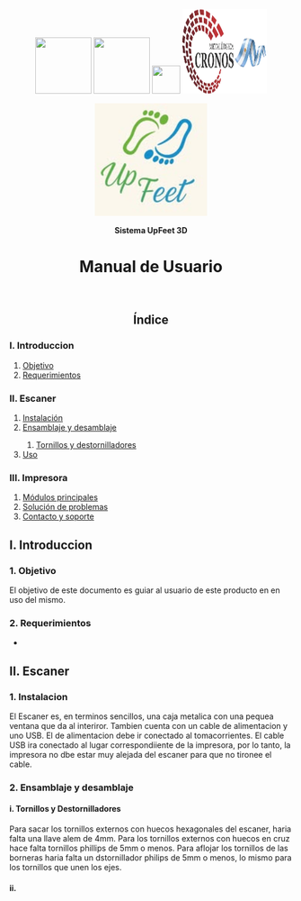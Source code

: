 <div align = "center">
  <img src="https://www.impatrq.com/assets/logos/logo.png" width="100" height="100">
  <img src="https://upload.wikimedia.org/wikipedia/commons/2/25/ANAC_logo.png" width="100" height="100">
  <img src="https://encrypted-tbn0.gstatic.com/images?q=tbn:ANd9GcSnnRpl_D5yrWwelo9BZSvW-KSqAwYHYDm69Q&s" width="50" height="50">
  <img src="Logos/cropped-Logo-Bandera.png" width="150" height="150">
</div>

<div align = "center">
  <p>
    <img src="Logos/Logo.jpg" width="200">
  </p>
  <p><strong>Sistema UpFeet 3D</strong></p>
  <h1>Manual de Usuario</h1>
  <br>
</div>
<div>
  <h2 align="center">Índice</h2>
  <h3> I. Introduccion</h3>
  <ol>
    <li><a href="#Objetivo">Objetivo</a></li>
    <li><a href="#Requerimientos">Requerimientos</a></li>
  </ol>
  <h3>II. Escaner</h3>
  <ol>
    <li><a href="#instalación">Instalación</a></li>
    <li><a href="#Ensamblaje">Ensamblaje y desamblaje</a></li>
    <ol>
      <li><a href="#Tornillos">Tornillos y destornilladores</a></li>
    </ol>
    <li><a href="#uso-general">Uso</a></li>
  </ol>
  <h3> III. Impresora </h3>
  <ol>
    <li><a href="#módulos-principales">Módulos principales</a></li>
    <li><a href="#solución-de-problemas">Solución de problemas</a></li>
    <li><a href="#contacto-y-soporte">Contacto y soporte</a></li>
  </ol>
</div>
<h2>I. Introduccion</h2>
<div id ="Objetivo">
  <h3>1. Objetivo</h3>
  <p>El objetivo de este documento es guiar al usuario de este producto en en uso del mismo.</p>
</div>
<div>
  <h3>2. Requerimientos</h3>
  <ul>
    <li></li>
  </ul>
</div>
<h2>II. Escaner</h2>
<div>
  <h3>1. Instalacion</h3>
  <p>El Escaner es, en terminos sencillos, una caja metalica con una pequea ventana que da al interiror. Tambien cuenta con un cable de alimentacion y uno USB. El de alimentacion debe ir conectado al tomacorrientes. El cable USB ira conectado al lugar correspondiiente de la impresora, por lo tanto, la impresora no dbe estar muy alejada del escaner para que no tironee el cable. </p>
</div>
<div>
  <h3>2. Ensamblaje y desamblaje</h3>
  <h4>i. Tornillos y Destornilladores</h4>
  <p>Para sacar los tornillos externos con huecos hexagonales del escaner, haria falta una llave alem de 4mm. Para los tornillos externos con huecos en cruz hace falta tornillos phillips de 5mm o menos. Para aflojar los tornillos de las borneras haria falta un dstornillador philips de 5mm o menos, lo mismo para los tornillos que unen los ejes.</p>
  <h4>ii. </h4>
  <p></p>
</div>

